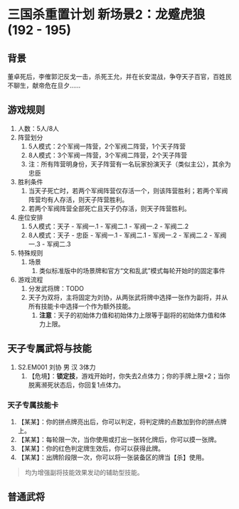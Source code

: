 # 三国杀重置计划 新场景2：龙蹙虎狼 (192 - 195)

## 背景

董卓死后，李傕郭汜反戈一击，杀死王允，并在长安混战，争夺天子百官，百姓民不聊生，献帝危在旦夕……

## 游戏规则

1. 人数：5人/8人
2. 阵营划分
   1. 5人模式：2个军阀一阵营，2个军阀二阵营，1个天子阵营
   2. 8人模式：3个军阀一阵营，3个军阀二阵营，2个天子阵营
   3. 注：所有阵营明身份，天子阵营有一名玩家扮演天子（类似主公），其余为忠臣
3. 胜利条件
   1. 当天子死亡时，若两个军阀阵营仅存活一个，则该阵营胜利；若两个军阀阵营均有人存活，则天子阵营胜利。
   2. 若两个军阀阵营全部死亡且天子仍存活，则天子阵营胜利。
4. 座位安排
   1. 5人模式：天子 - 军阀一.1 - 军阀二.1 - 军阀一.2 - 军阀二.2
   2. 8人模式：天子 - 忠臣 - 军阀一.1 - 军阀二.1 - 军阀一.2 - 军阀二.2 - 军阀一.3 - 军阀二.3
5. 特殊规则
   1. 场景
      1. 类似标准版中的场景牌和官方“文和乱武”模式每轮开始时的固定事件
6. 游戏流程
   1. 分发武将牌：TODO
   2. 天子为双将，主将固定为刘协，从两张武将牌中选择一张作为副将，并从所有技能卡中选择一个作为额外技能。
      1. **注意**：天子的初始体力值和初始体力上限等于副将的初始体力值和体力上限。


## 天子专属武将与技能

1. S2.EM001 刘协 男 汉 3体力
   1. 【危境】：**锁定技**，游戏开始时，你失去2点体力；你的手牌上限+2；当你脱离濒死状态后，你回复1点体力。

### 天子专属技能卡

1. 【某某】：你的拼点牌亮出后，你可以判定，将判定牌的点数加到你的拼点牌上。
2. 【某某】：每轮限一次，当你使用或打出一张转化牌后，你可以摸一张牌。
3. 【某某】：你的红色判定牌生效后，你可以获得此牌。
4. 【某某】：出牌阶段限一次，你可以将一张装备区的牌当【杀】使用。

> 均为增强副将技能效果发动的辅助型技能。

## 普通武将
